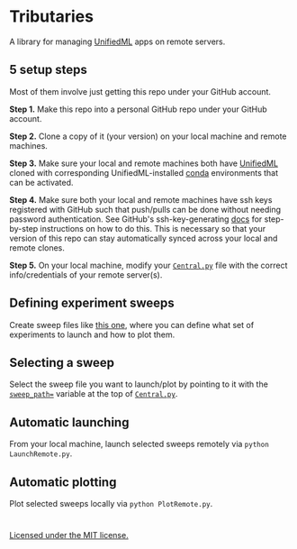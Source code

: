 # Tributaries

A library for managing [UnifiedML](github.com/agi-init/UnifiedML) apps on remote servers.

## 5 setup steps

Most of them involve just getting this repo under your GitHub account.

**Step 1.** Make this repo into a personal GitHub repo under your GitHub account.

**Step 2.** Clone a copy of it (your version) on your local machine and remote machines.

**Step 3.** Make sure your local and remote machines both have [UnifiedML](github.com/agi-init/UnifiedML) cloned with corresponding UnifiedML-installed [conda]() environments that can be activated.

**Step 4.** Make sure both your local and remote machines have ssh keys registered with GitHub such that push/pulls can be done without needing password authentication. See GitHub's ssh-key-generating [docs](https://docs.github.com/en/authentication/connecting-to-github-with-ssh/generating-a-new-ssh-key-and-adding-it-to-the-ssh-agent) for step-by-step instructions on how to do this. This is necessary so that your version of this repo can stay automatically synced across your local and remote clones.

**Step 5.** On your local machine, modify your [```Central.py```](Central.py) file with the correct info/credentials of your remote server(s).

## Defining experiment sweeps

Create sweep files like [this one](Sweeps/XRD/Paper1.py), where you can define what set of experiments to launch and how to plot them.

## Selecting a sweep

Select the sweep file you want to launch/plot by pointing to it with the [```sweep_path=```](Central.py#L14) variable at the top of [```Central.py```](Central.py#L14).

## Automatic launching

From your local machine, launch selected sweeps remotely via ```python LaunchRemote.py```.

## Automatic plotting

Plot selected sweeps locally via ```python PlotRemote.py```.

#

[Licensed under the MIT license.](MIT_LICENSE)
